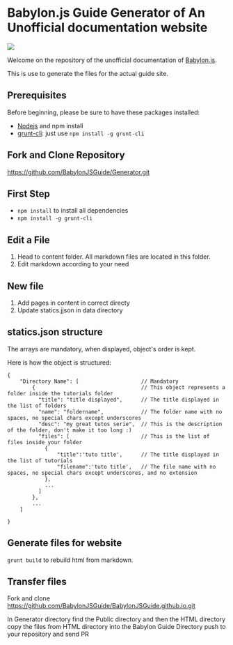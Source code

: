 # Babylon.js Guide Generator of An Unofficial documentation website

![](http://babylonjs.com/Assets/Logo.png)

Welcome on the repository of the unofficial documentation of [Babylon.js](http://www.babylonjs.com).

This is use to generate the files for the actual guide site.


## Prerequisites
Before beginning, please be sure to have these packages installed:

 * [Nodejs](https://nodejs.org/) and npm install
 * [grunt-cli](https://www.npmjs.com/package/grunt-cli): just use ```npm install -g grunt-cli```


## Fork and Clone Repository
 https://github.com/BabylonJSGuide/Generator.git 

## First Step 
 * ```npm install``` to install all dependencies
 * ```npm install -g grunt-cli```

## Edit a File
1. Head to content folder. All markdown files are located in this folder.
2. Edit markdown according to your need

## New file
1. Add pages in content in correct directy
2. Update statics.jjson in data directory

## statics.json structure

The arrays are mandatory, when displayed, object's order is kept.

Here is how the object is structured:

    {
        "Directory Name": [                    // Mandatory
            {                                  // This object represents a folder inside the tutorials folder 
              "title": "title displayed",      // The title displayed in the list of folders 
              "name": "foldername",            // The folder name with no spaces, no special chars except underscores
              "desc": "my great tutos serie",  // This is the description of the folder, don't make it too long :)
              "files": [                       // This is the list of files inside your folder
                {
                    "title":'tuto title',      // The title displayed in the list of tutorials 
                    "filename":'tuto title',   // The file name with no spaces, no special chars except underscores, and no extension
                },
                ...
              ]
            },
            ...
        ]
       
    }

## Generate files for website
```grunt build``` to rebuild html from markdown.

## Transfer files
Fork and clone https://github.com/BabylonJSGuide/BabylonJSGuide.github.io.git

In Generator directory find the Public directory and then the HTML directory copy the files from HTML directory 
into the Babylon Guide Directory push to your repository and send PR


